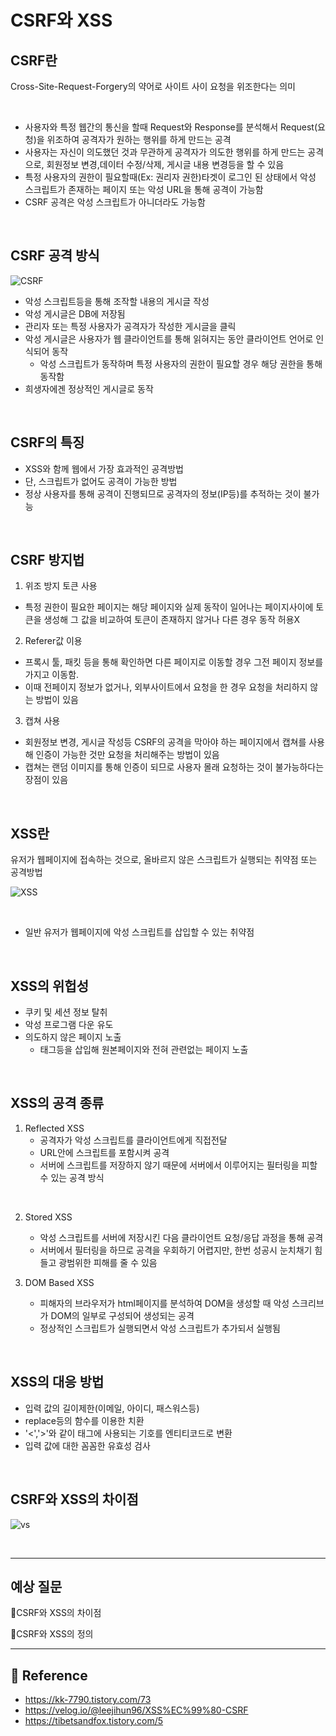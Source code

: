 # CSRF와 XSS

## CSRF란

Cross-Site-Request-Forgery의 약어로 사이트 사이 요청을 위조한다는 의미

<br/>

- 사용자와 특정 웹간의 통신을 할때 Request와 Response를 분석해서 Request(요청)을 위조하여 공격자가 원하는 행위를 하게 만드는 공격
- 사용자는 자신이 의도했던 것과 무관하게 공격자가 의도한 행위를 하게 만드는 공격으로, 회원정보 변경,데이터 수정/삭제, 게시글 내용 변경등을 할 수 있음
- 특정 사용자의 권한이 필요할때(Ex: 권리자 권한)타겟이 로그인 된 상태에서 악성 스크립트가 존재하는 페이지 또는 악성 URL을 통해 공격이 가능함
- CSRF 공격은 악성 스크립트가 아니더라도 가능함

<br/>

## CSRF 공격 방식

![CSRF](images/CSRF와XSS/attack.PNG)

- 악성 스크립트등을 통해 조작할 내용의 게시글 작성
- 악성 게시글은 DB에 저장됨
- 관리자 또는 특정 사용자가 공격자가 작성한 게시글을 클릭
- 악성 게시글은 사용자가 웹 클라이언트를 통해 읽혀지는 동안 클라이언트 언어로 인식되어 동작
  - 악성 스크립트가 동작하며 특정 사용자의 권한이 필요할 경우 해당 권한을 통해 동작함
- 희생자에겐 정상적인 게시글로 동작

<br/>

## CSRF의 특징

- XSS와 함께 웹에서 가장 효과적인 공격방법
- 단, 스크립트가 없어도 공격이 가능한 방법
- 정상 사용자를 통해 공격이 진행되므로 공격자의 정보(IP등)를 추적하는 것이 불가능

<br/>

## CSRF 방지법

1. 위조 방지 토큰 사용

- 특정 권한이 필요한 페이지는 해당 페이지와 실제 동작이 일어나는 페이지사이에 토큰을 생성해 그 값을 비교하여 토큰이 존재하지 않거나 다른 경우 동작 허용X

2. Referer값 이용

- 프록시 툴, 패킷 등을 통해 확인하면 다른 페이지로 이동할 경우 그전 페이지 정보를 가지고 이동함.
- 이때 전페이지 정보가 없거나, 외부사이트에서 요청을 한 경우 요청을 처리하지 않는 방법이 있음

3. 캡쳐 사용

- 회원정보 변경, 게시글 작성등 CSRF의 공격을 막아야 하는 페이지에서 캡쳐를 사용해 인증이 가능한 것만 요청을 처리해주는 방법이 있음
- 캡쳐는 랜덤 이미지를 통해 인증이 되므로 사용자 몰래 요청하는 것이 불가능하다는 장점이 있음

<br/>

## XSS란

유저가 웹페이지에 접속하는 것으로, 올바르지 않은 스크립트가 실행되는 취약점 또는 공격방법

![XSS](images/CSRF와XSS/xss.PNG)

<br/>

- 일반 유저가 웹페이지에 악성 스크립트를 삽입할 수 있는 취약점

<br/>

## XSS의 위헙성

- 쿠키 및 세션 정보 탈취
- 악성 프로그램 다운 유도
- 의도하지 않은 페이지 노출
  - 태그등을 삽입해 원본페이지와 전혀 관련없는 페이지 노출

<br/>

## XSS의 공격 종류

1. Reflected XSS
   - 공격자가 악성 스크립트를 클라이언트에게 직접전달
   - URL안에 스크립트를 포함시켜 공격
   - 서버에 스크립트를 저장하지 않기 때문에 서버에서 이루어지는 필터링을 피할 수 있는 공격 방식

<br/>

2. Stored XSS

   - 악성 스크립트를 서버에 저장시킨 다음 클라이언트 요청/응답 과정을 통해 공격
   - 서버에서 필터링을 하므로 공격을 우회하기 어렵지만, 한번 성공시 눈치채기 힘들고 광범위한 피해를 줄 수 있음

3. DOM Based XSS
   - 피해자의 브라우저가 html페이지를 분석하여 DOM을 생성할 때 악성 스크리브가 DOM의 일부로 구성되어 생성되는 공격
   - 정상적인 스크립트가 실행되면서 악성 스크립트가 추가되서 실행됨

<br/>

## XSS의 대응 방법

- 입력 값의 길이제한(이메일, 아이디, 패스워스등)
- replace등의 함수를 이용한 치환
- '<','>'와 같이 태그에 사용되는 기호를 엔티티코드로 변환
- 입력 값에 대한 꼼꼼한 유효성 검사

<br/>

## CSRF와 XSS의 차이점

![vs](images/CSRF와XSS/vs.PNG)

<br/>

---

## 예상 질문

📌CSRF와 XSS의 차이점

📌CSRF와 XSS의 정의

---

## 🔗 Reference

- https://kk-7790.tistory.com/73
- https://velog.io/@leejihun96/XSS%EC%99%80-CSRF
- https://tibetsandfox.tistory.com/5
